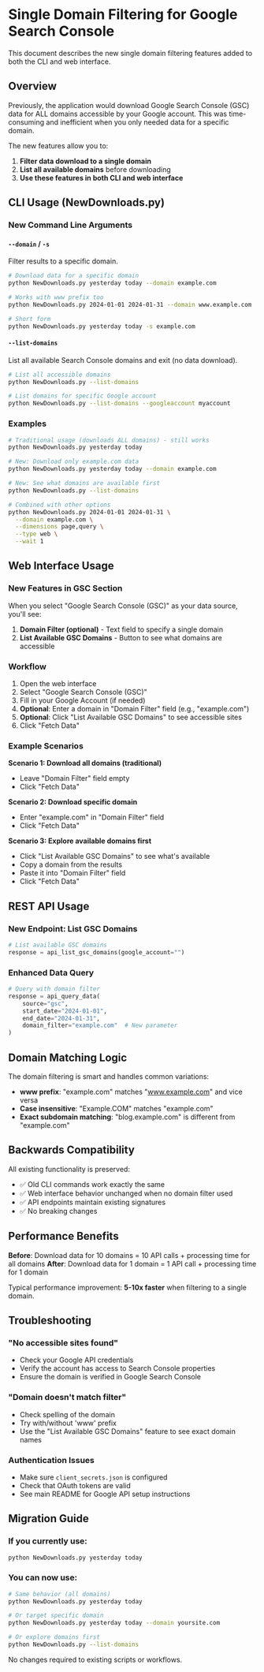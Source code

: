 # Single Domain Filtering for Google Search Console

This document describes the new single domain filtering features added to both the CLI and web interface.

## Overview

Previously, the application would download Google Search Console (GSC) data for ALL domains accessible by your Google account. This was time-consuming and inefficient when you only needed data for a specific domain.

The new features allow you to:
1. **Filter data download to a single domain**
2. **List all available domains** before downloading
3. **Use these features in both CLI and web interface**

## CLI Usage (NewDownloads.py)

### New Command Line Arguments

#### `--domain` / `-s`
Filter results to a specific domain.

```bash
# Download data for a specific domain
python NewDownloads.py yesterday today --domain example.com

# Works with www prefix too
python NewDownloads.py 2024-01-01 2024-01-31 --domain www.example.com

# Short form
python NewDownloads.py yesterday today -s example.com
```

#### `--list-domains`
List all available Search Console domains and exit (no data download).

```bash
# List all accessible domains
python NewDownloads.py --list-domains

# List domains for specific Google account
python NewDownloads.py --list-domains --googleaccount myaccount
```

### Examples

```bash
# Traditional usage (downloads ALL domains) - still works
python NewDownloads.py yesterday today

# New: Download only example.com data
python NewDownloads.py yesterday today --domain example.com

# New: See what domains are available first
python NewDownloads.py --list-domains

# Combined with other options
python NewDownloads.py 2024-01-01 2024-01-31 \
  --domain example.com \
  --dimensions page,query \
  --type web \
  --wait 1
```

## Web Interface Usage

### New Features in GSC Section

When you select "Google Search Console (GSC)" as your data source, you'll see:

1. **Domain Filter (optional)** - Text field to specify a single domain
2. **List Available GSC Domains** - Button to see what domains are accessible

### Workflow

1. Open the web interface
2. Select "Google Search Console (GSC)" 
3. Fill in your Google Account (if needed)
4. **Optional**: Enter a domain in "Domain Filter" field (e.g., "example.com")
5. **Optional**: Click "List Available GSC Domains" to see accessible sites
6. Click "Fetch Data"

### Example Scenarios

**Scenario 1: Download all domains (traditional)**
- Leave "Domain Filter" field empty
- Click "Fetch Data"

**Scenario 2: Download specific domain**
- Enter "example.com" in "Domain Filter" field  
- Click "Fetch Data"

**Scenario 3: Explore available domains first**
- Click "List Available GSC Domains" to see what's available
- Copy a domain from the results
- Paste it into "Domain Filter" field
- Click "Fetch Data"

## REST API Usage

### New Endpoint: List GSC Domains

```python
# List available GSC domains
response = api_list_gsc_domains(google_account="")
```

### Enhanced Data Query

```python
# Query with domain filter
response = api_query_data(
    source="gsc",
    start_date="2024-01-01", 
    end_date="2024-01-31",
    domain_filter="example.com"  # New parameter
)
```

## Domain Matching Logic

The domain filtering is smart and handles common variations:

- **www prefix**: "example.com" matches "www.example.com" and vice versa
- **Case insensitive**: "Example.COM" matches "example.com"
- **Exact subdomain matching**: "blog.example.com" is different from "example.com"

## Backwards Compatibility

All existing functionality is preserved:

- ✅ Old CLI commands work exactly the same
- ✅ Web interface behavior unchanged when no domain filter used
- ✅ API endpoints maintain existing signatures
- ✅ No breaking changes

## Performance Benefits

**Before**: Download data for 10 domains = 10 API calls + processing time for all domains
**After**: Download data for 1 domain = 1 API call + processing time for 1 domain

Typical performance improvement: **5-10x faster** when filtering to a single domain.

## Troubleshooting

### "No accessible sites found"
- Check your Google API credentials
- Verify the account has access to Search Console properties
- Ensure the domain is verified in Google Search Console

### "Domain doesn't match filter"  
- Check spelling of the domain
- Try with/without 'www' prefix
- Use the "List Available GSC Domains" feature to see exact domain names

### Authentication Issues
- Make sure `client_secrets.json` is configured
- Check that OAuth tokens are valid
- See main README for Google API setup instructions

## Migration Guide

### If you currently use:
```bash
python NewDownloads.py yesterday today
```

### You can now use:
```bash
# Same behavior (all domains)
python NewDownloads.py yesterday today

# Or target specific domain
python NewDownloads.py yesterday today --domain yoursite.com

# Or explore domains first
python NewDownloads.py --list-domains
```

No changes required to existing scripts or workflows.